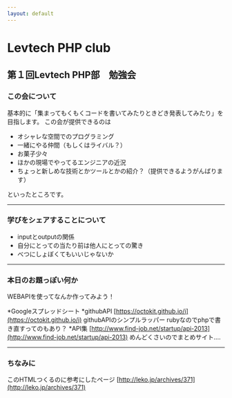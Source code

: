 ```yaml
---
layout: default
---
```


# Levtech PHP club

## 第１回Levtech PHP部　勉強会

### この会について
基本的に「集まってもくもくコードを書いてみたりときどき発表してみたり」を目指します。
この会が提供できるのは

* オシャレな空間でのプログラミング
* 一緒にやる仲間（もしくはライバル？）
* お菓子少々
* ほかの現場でやってるエンジニアの近況
* ちょっと新しめな技術とかツールとかの紹介？（提供できるようがんばります）

といったところです。

---

### 学びをシェアすることについて

* inputとoutputの関係
* 自分にとっての当たり前は他人にとっての驚き
* べつにしょぼくてもいいじゃないか

---

### 本日のお題っぽい何か
WEBAPIを使ってなんか作ってみよう！

*Googleスプレッドシート
*githubAPI
[https://octokit.github.io/i](https://octokit.github.io/i) githubAPIのシンプルラッパー
rubyなのでphpで書き直すってのもあり？
*API集
[http://www.find-job.net/startup/api-2013](http://www.find-job.net/startup/api-2013)
めんどくさいのでまとめサイト....


---

### ちなみに
このHTMLつくるのに参考にしたページ
[http://leko.jp/archives/371](http://leko.jp/archives/371)
